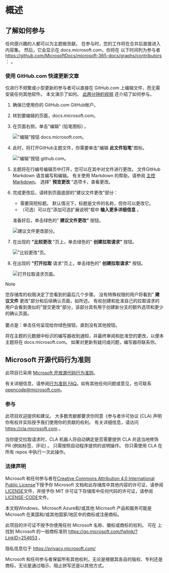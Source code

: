 # <a name="overview"></a>概述

## <a name="learn-how-to-contribute"></a>了解如何参与

任何感兴趣的人都可以为主题做贡献。 在参与时，您的工作将在合并后直接进入内容集。 然后，它会显示在 docs.microsoft.com，你将在 以下时间列为参与者 <https://github.com/MicrosoftDocs/microsoft-365-docs/graphs/contributors> ： 。

### <a name="quickly-update-an-article-using-githubcom"></a>使用 GitHub.com 快速更新文章

仅进行不频繁或小型更新的参与者可以直接在 GitHub.com 上编辑文件，而无需安装任何其他软件。 本文演示了如何。 [此两分钟的视频](https://www.microsoft.com/videoplayer/embed/RE1XQTG) 还介绍了如何参与。

1. 确保已使用你的 GitHub.com GitHub帐户。
2. 转到要编辑的页面，docs.microsoft.com。
3. 在页面右侧，单击"编辑" (铅笔图标) 。

   !["编辑"按钮 docs.microsoft.com。](microsoft-365/media/quick-update-edit.png)

4. 此时，将打开GitHub主题文件，你需要单击"编辑 **此文件铅笔**"图标。

   !["编辑"按钮 github.com。](microsoft-365/media/quick-update-github.png)

5. 主题将在行编号编辑页中打开，您可以在其中对文件进行更改。 文件GitHub Markdown 语言编写和编辑。 有关使用 Markdown 的帮助，请参阅 [主控 Markdown](https://guides.github.com/features/mastering-markdown/)。 选择" **预览更改** "选项卡，查看更改。

6. 完成更改后，请转到页面底部的"建议文件更改"部分：

   - 需要简短标题。 默认情况下，标题是文件的名称，但你可以更改它。
   - （可选）可以在"添加可选扩展说明"框中 **输入更多详细信息** 。

   准备好后，单击绿色的" **建议文件更改"** 按钮。

   ![建议文件更改部分。](microsoft-365/media/propose-file-change.png)

7. 在出现的 **"比较更改** "页上，单击绿色的" **创建拉取请求"** 按钮。

   !["比较更改"页。](microsoft-365/media/comparing-changes-page.png)

8. 在出现的 **"打开拉取** 请求"页上，单击绿色的" **创建拉取请求"** 按钮。

   ![打开拉取请求页面。](microsoft-365/media/open-a-pull-request-page.png)

> [!NOTE]
> 您存储库的权限决定了您看到的最后几个步骤。 没有特殊权限的用户将看到" **建议文件** 更改"部分和后续确认页面，如所述。 有权创建和批准自己的拉取请求的用户会看到类似的"提交更改"部分，该部分具有用于创建新分支的额外选项和更少的确认页面。<br/><br/>要点是：单击任何呈现给你绿色按钮，直到没有其他按钮。

将在主题的元数据中标识的编写器收到通知，并最终审阅和批准您的更改，以便本主题将在 docs.microsoft.com。 如果对更新有疑问或问题，编写器将联系你。

## <a name="microsoft-open-source-code-of-conduct"></a>Microsoft 开源代码行为准则

此项目已采用 [Microsoft 开放源代码行为准则](https://opensource.microsoft.com/codeofconduct/)。

有关详细信息，请参阅[行为准则 FAQ](https://opensource.microsoft.com/codeofconduct/faq/)。如有其他任何问题或意见，也可联系 [opencode@microsoft.com](mailto:opencode@microsoft.com)。

### <a name="contributing"></a>参与

此项目欢迎提供和建议。  大多数贡献都要求你同意《参与者许可协议 (CLA) 声明你有权并实际授予我们使用你的贡献的权利。 有关详细信息，请访问 <https://cla.microsoft.com> 。

当你提交拉取请求时，CLA 机器人将自动确定是否需要提供 CLA 并适当地修饰 PR (例如标签、评论) 。 只需按照自动程序提供的说明操作。 你只需使用 CLA 在所有 repos 中执行一次此操作。

### <a name="legal-notices"></a>法律声明

Microsoft 和任何参与者在[Creative Commons Attribution 4.0 International Public License](https://creativecommons.org/licenses/by/4.0/legalcode)下授予你 Microsoft 文档和此存储库中其他内容的许可证，请参阅[LICENSE](LICENSE)文件，并授予你 MIT 许可证[](https://opensource.org/licenses/MIT)下存储库中任何代码的许可证，请参阅[LICENSE-CODE](LICENSE-CODE)文件。

本文档Windows、Microsoft Azure和/或其他 Microsoft 产品和服务可能是 Microsoft 在美国和/或其他国家/地区中的商标或注册商标。

此项目的许可证不授予你使用任何 Microsoft 名称、徽标或商标的权利。 可在 上找到 Microsoft 的一般商标准则 <https://go.microsoft.com/fwlink/?LinkID=254653> 。

隐私信息位于 <https://privacy.microsoft.com/>

Microsoft 和任何参与者保留所有其他权利，无论是根据其各自的版权、专利还是商标，无论是通过暗示、阻止拼写还是以其他方式。
